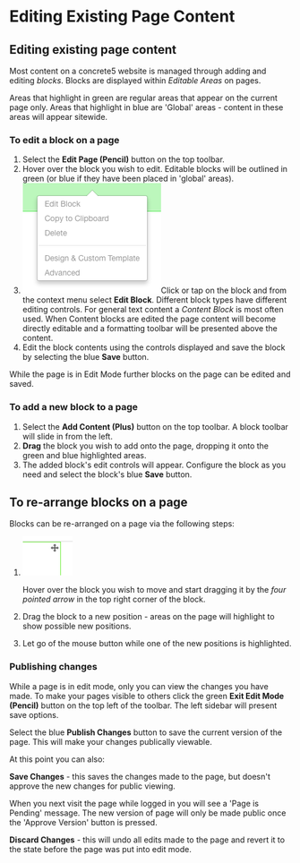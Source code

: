# Editing Existing Page Content

## Editing existing page content

Most content on a concrete5 website is managed through adding and editing _blocks_. Blocks are displayed within _Editable Areas_ on pages.

Areas that highlight in green are regular areas that appear on the current page only. Areas that highlight in blue are 'Global' areas - content in these areas will appear sitewide.

### To edit a block on a page

1. Select the **Edit Page \(Pencil\)** button on the top toolbar. 
2. Hover over the block you wish to edit. Editable blocks will be outlined in green \(or blue if they have been placed in 'global' areas\).
3. ![](../.gitbook/assets/editblock.png)Click or tap on the block and from the context menu select **Edit Block**. Different block types have different editing controls. For general text content a _Content Block_ is most often used. When Content blocks are edited the page content will become directly editable and a formatting toolbar will be presented above the content.
4. Edit the block contents using the controls displayed and save the block by selecting the blue **Save** button.

While the page is in Edit Mode further blocks on the page can be edited and saved.

### To add a new block to a page

1. Select the **Add Content \(Plus\)** button on the top toolbar. A block toolbar will slide in from the left.
2. **Drag** the block you wish to add onto the page, dropping it onto the green and blue highlighted areas.
3. The added block's edit controls will appear. Configure the block as you need and select the block's blue **Save** button.

## To re-arrange blocks on a page

Blocks can be re-arranged on a page via the following steps:

1. ![](../.gitbook/assets/moveblock.png)

   Hover over the block you wish to move and start dragging it by the _four pointed arrow_ in the top right corner of the block.

2. Drag the block to a new position - areas on the page will highlight to show possible new positions.
3. Let go of the mouse button while one of the new positions is highlighted.

### Publishing changes

While a page is in edit mode, only you can view the changes you have made. To make your pages visible to others click the green **Exit Edit Mode \(Pencil\)** button on the top left of the toolbar. The left sidebar will present save options.

Select the blue **Publish Changes** button to save the current version of the page. This will make your changes publically viewable.

At this point you can also:

**Save Changes** - this saves the changes made to the page, but doesn't approve the new changes for public viewing.

When you next visit the page while logged in you will see a 'Page is Pending' message. The new version of page will only be made public once the 'Approve Version' button is pressed.

**Discard Changes** - this will undo all edits made to the page and revert it to the state before the page was put into edit mode.

